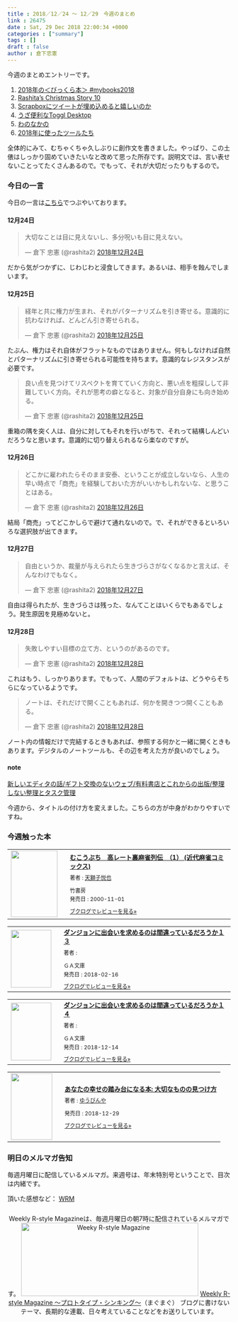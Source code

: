 ```yaml
---
title : 2018／12／24 〜 12／29　今週のまとめ
link : 26475
date : Sat, 29 Dec 2018 22:00:34 +0000
categories : ["summary"]
tags : []
draft : false
author : 倉下忠憲
---
```


今週のまとめエントリーです。
 
<ol>
<li><a href="https://rashita.net/blog/?p=26432">2018年の＜びっくら本＞ #mybooks2018</a></li>
<li><a href="https://rashita.net/blog/?p=26438">Rashita’s Christmas Story 10</a></li>
<li><a href="https://rashita.net/blog/?p=26444">Scrapboxにツイートが埋め込めると嬉しいのか</a></li>
<li><a href="https://rashita.net/blog/?p=26453">うざ便利なToggl Desktop</a></li>
<li><a href="https://rashita.net/blog/?p=26465">わのなかの</a></li>
<li><a href="https://rashita.net/blog/?p=26470">2018年に使ったツールたち</a></li>
</ol>

全体的にみて、むちゃくちゃ久しぶりに創作文を書きました。やっぱり、この土俵はしっかり固めていきたいなと改めて思った所存です。説明文では、言い表せないことってたくさんあるので。でもって、それが大切だったりもするので。

<h3>今日の一言</h3>

今日の一言は<a href="http://twitter.com/rashita2 ">こちら</a>でつぶやいております。

<h4>12月24日</h4>

<blockquote class="twitter-tweet" data-lang="ja"><p lang="ja" dir="ltr">大切なことは目に見えないし、多分呪いも目に見えない。</p>&mdash; 倉下 忠憲 (@rashita2) <a href="https://twitter.com/rashita2/status/1077102481187000320?ref_src=twsrc%5Etfw">2018年12月24日</a></blockquote>
<script async src="https://platform.twitter.com/widgets.js" charset="utf-8"></script>

だから気がつかずに、じわじわと浸食してきます。あるいは、相手を蝕んでしまいます。

<h4>12月25日</h4>

<blockquote class="twitter-tweet" data-lang="ja"><p lang="ja" dir="ltr">経年と共に権力が生まれ、それがパターナリズムを引き寄せる。意識的に抗わなければ、どんどん引き寄せられる。</p>&mdash; 倉下 忠憲 (@rashita2) <a href="https://twitter.com/rashita2/status/1077575860859748354?ref_src=twsrc%5Etfw">2018年12月25日</a></blockquote>
<script async src="https://platform.twitter.com/widgets.js" charset="utf-8"></script>

たぶん、権力はそれ自体がフラットなものではありません。何もしなければ自然とパターナリズムに引き寄せられる可能性を持ちます。意識的なレジスタンスが必要です。

<blockquote class="twitter-tweet" data-lang="ja"><p lang="ja" dir="ltr">良い点を見つけてリスペクトを育てていく方向と、悪い点を粗探しして非難していく方向。それが思考の癖となると、対象が自分自身にも向き始める。</p>&mdash; 倉下 忠憲 (@rashita2) <a href="https://twitter.com/rashita2/status/1077410735431380993?ref_src=twsrc%5Etfw">2018年12月25日</a></blockquote>
<script async src="https://platform.twitter.com/widgets.js" charset="utf-8"></script>

重箱の隅を突く人は、自分に対してもそれを行いがちで、それって結構しんどいだろうなと思います。意識的に切り替えられるなら楽なのですが。

<h4>12月26日</h4>

<blockquote class="twitter-tweet" data-lang="ja"><p lang="ja" dir="ltr">どこかに雇われたらそのまま安泰、ということが成立しないなら、人生の早い時点で「商売」を経験しておいた方がいいかもしれないな、と思うことはある。</p>&mdash; 倉下 忠憲 (@rashita2) <a href="https://twitter.com/rashita2/status/1077879578545123330?ref_src=twsrc%5Etfw">2018年12月26日</a></blockquote>
<script async src="https://platform.twitter.com/widgets.js" charset="utf-8"></script>

結局「商売」ってどこかしらで避けて通れないので。で、それができるといろいろな選択肢が出てきます。

<h4>12月27日</h4>

<blockquote class="twitter-tweet" data-lang="ja"><p lang="ja" dir="ltr">自由というか、裁量が与えられたら生きづらさがなくなるかと言えば、そんなわけでもなく。</p>&mdash; 倉下 忠憲 (@rashita2) <a href="https://twitter.com/rashita2/status/1078196678497263618?ref_src=twsrc%5Etfw">2018年12月27日</a></blockquote>
<script async src="https://platform.twitter.com/widgets.js" charset="utf-8"></script>

自由は得られたが、生きづらさは残った、なんてことはいくらでもあるでしょう。発生原因を見極めないと。

<h4>12月28日</h4>

<blockquote class="twitter-tweet" data-lang="ja"><p lang="ja" dir="ltr">失敗しやすい目標の立て方、というのがあるのです。</p>&mdash; 倉下 忠憲 (@rashita2) <a href="https://twitter.com/rashita2/status/1078583637434556418?ref_src=twsrc%5Etfw">2018年12月28日</a></blockquote>
<script async src="https://platform.twitter.com/widgets.js" charset="utf-8"></script>

これはもう、しっかりあります。でもって、人間のデフォルトは、どうやらそちらになっているようです。

<blockquote class="twitter-tweet" data-lang="ja"><p lang="ja" dir="ltr">ノートは、それだけで開くこともあれば、何かを開きつつ開くこともある。</p>&mdash; 倉下 忠憲 (@rashita2) <a href="https://twitter.com/rashita2/status/1078525760720187392?ref_src=twsrc%5Etfw">2018年12月28日</a></blockquote>
<script async src="https://platform.twitter.com/widgets.js" charset="utf-8"></script>

ノート内の情報だけで完結するときもあれば、参照する何かと一緒に開くときもあります。デジタルのノートツールも、その辺を考えた方が良いのでしょう。


<H4>note</H4>

<a href="https://note.mu/rashita/n/n46306c95669a">新しいエディタの話/ギフト交換のないウェブ/有料書店とこれからの出版/整理しない整理とタスク管理</a>

今週から、タイトルの付け方を変えました。こちらの方が中身がわかりやすいですね。

<H3>今週触った本</H3>

<div class="booklog_html"><table><tr><td class="booklog_html_image"><a href="https://www.amazon.co.jp/%E3%82%80%E3%81%93%E3%81%86%E3%81%B6%E3%81%A1-%E9%AB%98%E3%83%AC%E3%83%BC%E3%83%88%E8%A3%8F%E9%BA%BB%E9%9B%80%E5%88%97%E4%BC%9D-%EF%BC%881%EF%BC%89-%E8%BF%91%E4%BB%A3%E9%BA%BB%E9%9B%80%E3%82%B3%E3%83%9F%E3%83%83%E3%82%AF%E3%82%B9-%E5%A4%A9%E7%8D%85%E5%AD%90%E6%82%A6%E4%B9%9F-ebook/dp/B00D3Y762A?SubscriptionId=0AVSM5SVKRWTFMG7ZR82&tag=rashita1000-22&linkCode=xm2&camp=2025&creative=165953&creativeASIN=B00D3Y762A" target="_blank"><img src="https://images-fe.ssl-images-amazon.com/images/I/5166-NVCv5L._SL160_.jpg" width="105" height="150" style="border:0;border-radius:0;" /></a></td><td class="booklog_html_info" style="padding-left:20px;"><div class="booklog_html_title" style="margin-bottom:10px;font-size:14px;font-weight:bold;"><a href="https://www.amazon.co.jp/%E3%82%80%E3%81%93%E3%81%86%E3%81%B6%E3%81%A1-%E9%AB%98%E3%83%AC%E3%83%BC%E3%83%88%E8%A3%8F%E9%BA%BB%E9%9B%80%E5%88%97%E4%BC%9D-%EF%BC%881%EF%BC%89-%E8%BF%91%E4%BB%A3%E9%BA%BB%E9%9B%80%E3%82%B3%E3%83%9F%E3%83%83%E3%82%AF%E3%82%B9-%E5%A4%A9%E7%8D%85%E5%AD%90%E6%82%A6%E4%B9%9F-ebook/dp/B00D3Y762A?SubscriptionId=0AVSM5SVKRWTFMG7ZR82&tag=rashita1000-22&linkCode=xm2&camp=2025&creative=165953&creativeASIN=B00D3Y762A" target="_blank">むこうぶち　高レート裏麻雀列伝　（1） (近代麻雀コミックス)</a></div><div style="margin-bottom:10px;"><div class="booklog_html_author" style="margin-bottom:15px;font-size:12px;;line-height:1.2em">著者 : <a href="https://booklog.jp/author/%E5%A4%A9%E7%8D%85%E5%AD%90%E6%82%A6%E4%B9%9F" target="_blank">天獅子悦也</a></div><div class="booklog_html_manufacturer" style="margin-bottom:5px;font-size:12px;;line-height:1.2em">竹書房</div><div class="booklog_html_release" style="font-size:12px;;line-height:1.2em">発売日 : 2000-11-01</div></div><div class="booklog_html_link_amazon"><a href="https://booklog.jp/item/1/B00D3Y762A" style="font-size:12px;" target="_blank">ブクログでレビューを見る»</a></div></td></tr></table></div>

<div class="booklog_html"><table><tr><td class="booklog_html_image"><a href="http://ck.jp.ap.valuecommerce.com/servlet/referral?sid=2624063&pid=881626690&vc_url=https%3A%2F%2Fbookwalker.jp%2Fdef91e1f3a-2b9d-4d80-929f-48ff351bb905%2F" target="_blank"><img src="https://c.bookwalker.jp/thumbnailImage_2845211.jpg" width="91" height="130" style="border:0;border-radius:0;" /></a></td><td class="booklog_html_info" style="padding-left:20px;"><div class="booklog_html_title" style="margin-bottom:10px;font-size:14px;font-weight:bold;"><a href="http://ck.jp.ap.valuecommerce.com/servlet/referral?sid=2624063&pid=881626690&vc_url=https%3A%2F%2Fbookwalker.jp%2Fdef91e1f3a-2b9d-4d80-929f-48ff351bb905%2F" target="_blank">ダンジョンに出会いを求めるのは間違っているだろうか１３</a></div><div style="margin-bottom:10px;"><div class="booklog_html_author" style="margin-bottom:15px;font-size:12px;;line-height:1.2em">著者 : </div><div class="booklog_html_manufacturer" style="margin-bottom:5px;font-size:12px;;line-height:1.2em">ＧＡ文庫</div><div class="booklog_html_release" style="font-size:12px;;line-height:1.2em">発売日 : 2018-02-16</div></div><div class="booklog_html_link_amazon"><a href="https://booklog.jp/item/17/d822cf5bc00b1dba" style="font-size:12px;" target="_blank">ブクログでレビューを見る»</a></div></td></tr></table></div>

<div class="booklog_html"><table><tr><td class="booklog_html_image"><a href="http://ck.jp.ap.valuecommerce.com/servlet/referral?sid=2624063&pid=881626690&vc_url=https%3A%2F%2Fbookwalker.jp%2Fdeb74ef953-7194-47cb-8abb-7453a4b2e353%2F" target="_blank"><img src="https://c.bookwalker.jp/thumbnailImage_3194732.jpg" width="91" height="130" style="border:0;border-radius:0;" /></a></td><td class="booklog_html_info" style="padding-left:20px;"><div class="booklog_html_title" style="margin-bottom:10px;font-size:14px;font-weight:bold;"><a href="http://ck.jp.ap.valuecommerce.com/servlet/referral?sid=2624063&pid=881626690&vc_url=https%3A%2F%2Fbookwalker.jp%2Fdeb74ef953-7194-47cb-8abb-7453a4b2e353%2F" target="_blank">ダンジョンに出会いを求めるのは間違っているだろうか１４</a></div><div style="margin-bottom:10px;"><div class="booklog_html_author" style="margin-bottom:15px;font-size:12px;;line-height:1.2em">著者 : </div><div class="booklog_html_manufacturer" style="margin-bottom:5px;font-size:12px;;line-height:1.2em">ＧＡ文庫</div><div class="booklog_html_release" style="font-size:12px;;line-height:1.2em">発売日 : 2018-12-14</div></div><div class="booklog_html_link_amazon"><a href="https://booklog.jp/item/17/b55a07a52a2322a1" style="font-size:12px;" target="_blank">ブクログでレビューを見る»</a></div></td></tr></table></div>

<div class="booklog_html"><table><tr><td class="booklog_html_image"><a href="https://www.amazon.co.jp/%E3%81%82%E3%81%AA%E3%81%9F%E3%81%AE%E5%B9%B8%E3%81%9B%E3%81%AE%E8%B8%8F%E3%81%BF%E5%8F%B0%E3%81%AB%E3%81%AA%E3%82%8B%E6%9C%AC-%E5%A4%A7%E5%88%87%E3%81%AA%E3%82%82%E3%81%AE%E3%81%AE%E8%A6%8B%E3%81%A4%E3%81%91%E6%96%B9-%E3%82%86%E3%81%86%E3%81%B3%E3%82%93%E3%82%84-ebook/dp/B07MK5Y84X?SubscriptionId=0AVSM5SVKRWTFMG7ZR82&tag=rashita1000-22&linkCode=xm2&camp=2025&creative=165953&creativeASIN=B07MK5Y84X" target="_blank"><img src="https://images-fe.ssl-images-amazon.com/images/I/41orB8c6fnL._SL160_.jpg" width="93" height="150" style="border:0;border-radius:0;" /></a></td><td class="booklog_html_info" style="padding-left:20px;"><div class="booklog_html_title" style="margin-bottom:10px;font-size:14px;font-weight:bold;"><a href="https://www.amazon.co.jp/%E3%81%82%E3%81%AA%E3%81%9F%E3%81%AE%E5%B9%B8%E3%81%9B%E3%81%AE%E8%B8%8F%E3%81%BF%E5%8F%B0%E3%81%AB%E3%81%AA%E3%82%8B%E6%9C%AC-%E5%A4%A7%E5%88%87%E3%81%AA%E3%82%82%E3%81%AE%E3%81%AE%E8%A6%8B%E3%81%A4%E3%81%91%E6%96%B9-%E3%82%86%E3%81%86%E3%81%B3%E3%82%93%E3%82%84-ebook/dp/B07MK5Y84X?SubscriptionId=0AVSM5SVKRWTFMG7ZR82&tag=rashita1000-22&linkCode=xm2&camp=2025&creative=165953&creativeASIN=B07MK5Y84X" target="_blank">あなたの幸せの踏み台になる本: 大切なものの見つけ方</a></div><div style="margin-bottom:10px;"><div class="booklog_html_author" style="margin-bottom:15px;font-size:12px;;line-height:1.2em">著者 : <a href="https://booklog.jp/author/%E3%82%86%E3%81%86%E3%81%B3%E3%82%93%E3%82%84" target="_blank">ゆうびんや</a></div><div class="booklog_html_manufacturer" style="margin-bottom:5px;font-size:12px;;line-height:1.2em"></div><div class="booklog_html_release" style="font-size:12px;;line-height:1.2em">発売日 : 2018-12-29</div></div><div class="booklog_html_link_amazon"><a href="https://booklog.jp/item/1/B07MK5Y84X" style="font-size:12px;" target="_blank">ブクログでレビューを見る»</a></div></td></tr></table></div>

<h3>明日のメルマガ告知</h3>

毎週月曜日に配信しているメルマガ。来週号は、年末特別号ということで、目次は内緒です。

頂いた感想など：
<a class="twitter-timeline"  href="https://twitter.com/rashita2/timelines/427262290753097729"  data-widget-id="427265271171010561">WRM</a>
    <script>!function(d,s,id){var js,fjs=d.getElementsByTagName(s)[0],p=/^http:/.test(d.location)?'http':'https';if(!d.getElementById(id)){js=d.createElement(s);js.id=id;js.src=p+"://platform.twitter.com/widgets.js";fjs.parentNode.insertBefore(js,fjs);}}(document,"script","twitter-wjs");</script>

<div style="text-align:center;margin-top:25px;">
Weekly R-style Magazineは、毎週月曜日の朝7時に配信されているメルマガです。
<a href="http://www.mag2.com/m/0001185133.html" target="_blank"><img src="https://rashita.net/blog/wp-content/uploads/2010/09/mmbanner.jpg" alt="Weeky R-style Magazine" width="400" height="165" class="alignnone size-full wp-image-12201" /></a>
<a href="http://www.mag2.com/m/0001185133.html" target="_blank">Weekly R-style Magazine ～プロトタイプ・シンキング～</a>（まぐまぐ）
ブログに書けないテーマ、長期的な連載、日々考えていることなどをお送りしています。
</div> 
